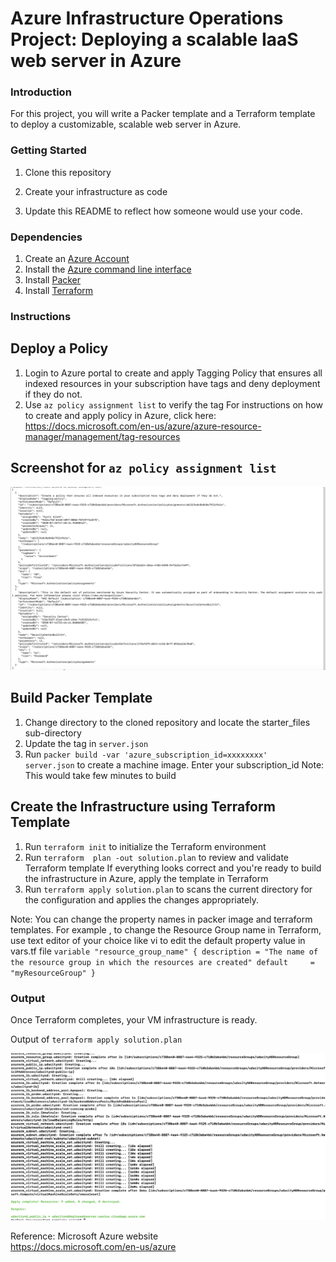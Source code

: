# Azure Infrastructure Operations Project: Deploying a scalable IaaS web server in Azure

### Introduction
For this project, you will write a Packer template and a Terraform template to deploy a customizable, scalable web server in Azure.

### Getting Started
1. Clone this repository

2. Create your infrastructure as code

3. Update this README to reflect how someone would use your code.

### Dependencies
1. Create an [Azure Account](https://portal.azure.com) 
2. Install the [Azure command line interface](https://docs.microsoft.com/en-us/cli/azure/install-azure-cli?view=azure-cli-latest)
3. Install [Packer](https://www.packer.io/downloads)
4. Install [Terraform](https://www.terraform.io/downloads.html)

### Instructions
## Deploy a Policy
1. Login to Azure portal to  create and apply Tagging Policy that ensures all indexed resources in your subscription have tags and deny deployment if they do not.
2. Use `az policy assignment list` to verify the tag
For instructions on how to create and apply policy in Azure, click here: https://docs.microsoft.com/en-us/azure/azure-resource-manager/management/tag-resources

## Screenshot for `az policy assignment list`
![alt text](https://github.com/Julyseven2002/Udacity-Azure-DevOps-ND-Deploying-Web-Server-Azure/blob/master/polict-list-screenshot.png?raw=true)

## Build Packer Template
1. Change directory to the cloned repository and locate the starter_files sub-directory
2. Update the tag in `server.json`
3. Run `packer build -var 'azure_subscription_id=xxxxxxxx'  server.json` to create a machine image. Enter your subscription_id 
Note: This would take few minutes to build

## Create the Infrastructure using Terraform Template
1. Run `terraform init` to initialize  the Terraform environment
2. Run `terraform  plan -out solution.plan` to review  and validate Terraform template
   If everything looks correct and you're ready to build the infrastructure in Azure, apply the template in Terraform
3. Run `terraform apply solution.plan` to scans the current directory for the configuration and applies the changes appropriately.


Note: You can change the property names in packer image and terraform templates. For example , to change the Resource Group name in Terraform, 
use text editor of your choice like vi to edit the default property value in vars.tf file
`
variable "resource_group_name" {
  description = "The name of the resource group in which the resources are created"
  default     = "myResourceGroup"
}
`
### Output
Once Terraform completes, your VM infrastructure is ready. 

Output of `terraform apply solution.plan`

![alt text](https://github.com/cyril-ui-developer/Deploying-Web-Server-Azure/blob/master/C1%20-%20Azure%20Infrastructure%20Operations/project/starter_files/output%20of%20terraform%20apply.png?raw=true)




Reference:
Microsoft Azure website                            
https://docs.microsoft.com/en-us/azure
